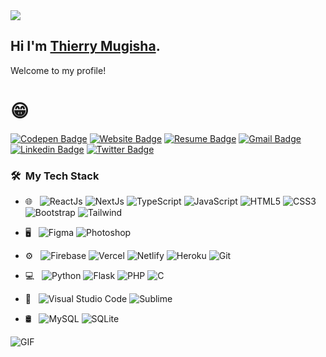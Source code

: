 <img src="https://github.com/r-e-d-ant/red-Ant-02/blob/main/1500x500.jpeg"/>
<br>

## Hi I'm <a href="https://thierrymugisha.netlify.app/" target="_blank">Thierry Mugisha</a>.
Welcome to my profile! <h1>😁</h1>

[![Codepen Badge](https://img.shields.io/badge/-@r_e_d_ant-black?style=flat&logo=Codepen&logoColor=white&link=https://codepen.io/r_e_d_ant)](https://codepen.io/r_e_d_ant)
[![Website Badge](https://img.shields.io/badge/-Portfolio-47CCCC?style=flat&logo=Google-Chrome&logoColor=white&link=https://thierrymugisha.netlify.app/)](https://thierrymugisha.netlify.app/)
[![Resume Badge](https://img.shields.io/badge/-resume-gray?style=flat&logo=Google-Chrome&logoColor=white&link=https://drive.google.com/file/d/1AfvCKHQUMQkdNKH8-fjRjQDseUI2dddT/view?usp=sharing)](https://drive.google.com/file/d/1AfvCKHQUMQkdNKH8-fjRjQDseUI2dddT/view?usp=sharing)
[![Gmail Badge](https://img.shields.io/badge/-thierry_mugisha-c14438?style=flat&logo=Gmail&logoColor=white&link=mailto:mug.thierry.l@gmail.com)](mailto:mug.thierry.l@gmail.com)
[![Linkedin Badge](https://img.shields.io/badge/-thierry_mugisha-blue?style=flat&logo=Linkedin&logoColor=white&link=https://www.linkedin.com/in/thierry-mugisha-web-developer/)](https://www.linkedin.com/in/thierry-mugisha-web-developer/)
[![Twitter Badge](https://img.shields.io/badge/-@r_e_d_ant-1ca0f1?style=flat&labelColor=1ca0f1&logo=twitter&logoColor=white&link=https://twitter.com/r_e_d_ant)](https://twitter.com/r_e_d_ant)
<!-- [![Instagram Badge](https://img.shields.io/badge/-@r_e_d_ant-purple?style=flat&logo=instagram&logoColor=white&link=https://www.instagram.com/r_e_d_ant/)](https://www.instagram.com/r_e_d_ant/) -->


<h3> 🛠 &nbsp;My Tech Stack</h3>

- 🌐 &nbsp;
  ![ReactJs](https://img.shields.io/badge/-ReactJs-333333?style=flat&logo=react)
  ![NextJs](https://img.shields.io/badge/-NextJs-333333?style=flat&logo=nextjs)
  ![TypeScript](https://img.shields.io/badge/-TypeScript-333333?style=flat&logo=typescript)
  ![JavaScript](https://img.shields.io/badge/-JavaScript-333333?style=flat&logo=javascript)
  ![HTML5](https://img.shields.io/badge/-HTML5-E34F26?style=flat&logo=html5&logoColor=white)
  ![CSS3](https://img.shields.io/badge/-CSS3-1572B6?style=flat&logo=css3)
  ![Bootstrap](https://img.shields.io/badge/-Bootstrap-563D7C?style=flat&logo=bootstrap)
  ![Tailwind](https://img.shields.io/badge/-Tailwind-333333?style=flat&logo=Tailwind-css)

- 🖥 &nbsp;
  ![Figma](https://img.shields.io/badge/-Figma-333333?style=flat&logo=figma)
  ![Photoshop](https://img.shields.io/badge/-Photoshop-333333?style=flat&logo=adobe-photoshop)
  
- ⚙️ &nbsp;
  ![Firebase](https://img.shields.io/badge/-Firebase-333333?style=flat&logo=firebase)
  ![Vercel](https://img.shields.io/badge/-Vercel-333333?style=flat&logo=vercel)
  ![Netlify](https://img.shields.io/badge/-Netlify-333333?style=flat&logo=netlify)
  ![Heroku](https://img.shields.io/badge/-Heroku-333333?style=flat&logo=heroku)
  ![Git](https://img.shields.io/badge/-Git-333333?style=flat&logo=git)
  
- 💻 &nbsp;
  ![Python](https://img.shields.io/badge/-Python-333333?style=flat&logo=python)
  ![Flask](https://img.shields.io/badge/-Flask-333333?style=flat&logo=flask)
  ![PHP](https://img.shields.io/badge/-PHP-333333?style=flat&logo=php)
  ![C](https://img.shields.io/badge/-C-333333?style=flat&logo=c)

- 🔧 &nbsp;
  ![Visual Studio Code](https://img.shields.io/badge/-Visual%20Studio%20Code-333333?style=flat&logo=visual-studio-code&logoColor=007ACC)
  ![Sublime](https://img.shields.io/badge/-Sublime-333333?style=flat&logo=Sublime-text)
  
- 🛢 &nbsp;
  ![MySQL](https://img.shields.io/badge/-MySQL-333333?style=flat&logo=mysql)
  ![SQLite](https://img.shields.io/badge/-SQLite-333333?style=flat&logo=SQLite)
 
<img alt="GIF" src="https://i.pinimg.com/originals/e4/26/70/e426702edf874b181aced1e2fa5c6cde.gif" />
<br>

<!--- 🔭  I’m currently working on Flask/-->
<!--- 🌱 I’m currently learning JavaScript -->
<!--- 🤔 I’m looking for help with JavaScript -->
<!--- 👯 I’m looking to collaborate on every web app, website development --->
<!--- 💬 Ask me about Python, Flask,... --->

<!-- <a href="https://github.com/r-e-d-ant">
  <img height="180em" src="https://github-readme-stats.vercel.app/api?username=r-e-d-ant&count_private=true&theme=dracula&show_icons=true" />
  <img height="180em" src="https://github-readme-stats.vercel.app/api/top-langs/?username=r-e-d-ant&count_private=true&theme=dracula&langs_count=8&show_icons=true&layout=compact" />
</a> -->
<br/>
